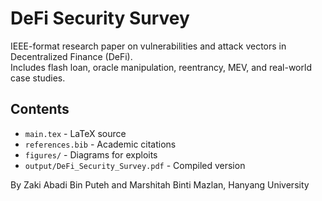 # DeFi Security Survey

IEEE-format research paper on vulnerabilities and attack vectors in Decentralized Finance (DeFi).  
Includes flash loan, oracle manipulation, reentrancy, MEV, and real-world case studies.

## Contents
- `main.tex` - LaTeX source
- `references.bib` - Academic citations
- `figures/` - Diagrams for exploits
- `output/DeFi_Security_Survey.pdf` - Compiled version

By Zaki Abadi Bin Puteh and Marshitah Binti Mazlan, Hanyang University
